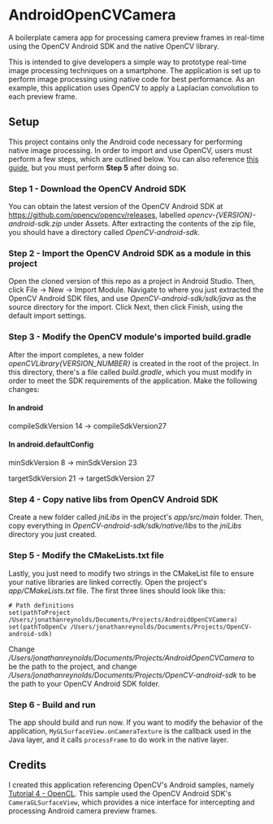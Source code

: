 # AndroidOpenCVCamera
A boilerplate camera app for processing camera preview frames in real-time using the OpenCV Android SDK and the native OpenCV library.

This is intended to give developers a simple way to prototype real-time image processing techniques on a smartphone. The application is set up to perform image processing using native code for best performance. As an example, this application uses OpenCV to apply a Laplacian convolution to each preview frame.

## Setup
This project contains only the Android code necessary for performing native image processing. In order to import and use OpenCV, users must perform a few steps, which are outlined below. You can also reference [this guide](https://medium.com/@sukritipaul005/a-beginners-guide-to-installing-opencv-android-in-android-studio-ea46a7b4f2d3), but you must perform **Step 5** after doing so.

### Step 1 - Download the OpenCV Android SDK
You can obtain the latest version of the OpenCV Android SDK at https://github.com/opencv/opencv/releases, labelled *opencv-{VERSION}-android-sdk.zip* under Assets. After extracting the contents of the zip file, you should have a directory called *OpenCV-android-sdk*.

### Step 2 - Import the OpenCV Android SDK as a module in this project
Open the cloned version of this repo as a project in Android Studio. Then, click File -> New -> Import Module. Navigate to where you just extracted the OpenCV Android SDK files, and use *OpenCV-android-sdk/sdk/java* as the source directory for the import. Click Next, then click Finish, using the default import settings.

### Step 3 - Modify the OpenCV module's imported build.gradle
After the import completes, a new folder *openCVLibrary{VERSION_NUMBER}* is created in the root of the project. In this directory, there's a file called *build.gradle*, which you must modify in order to meet the SDK requirements of the application. Make the following changes:

#### In android
compileSdkVersion 14 -> compileSdkVersion27

#### In android.defaultConfig
minSdkVersion 8 -> minSdkVersion 23

targetSdkVersion 21 -> targetSdkVersion 27

### Step 4 - Copy native libs from OpenCV Android SDK
Create a new folder called *jniLibs* in the project's *app/src/main* folder. Then, copy everything in *OpenCV-android-sdk/sdk/native/libs* to the *jniLibs* directory you just created.

### Step 5 - Modify the CMakeLists.txt file
Lastly, you just need to modify two strings in the CMakeList file to ensure your native libraries are linked correctly.
Open the project's *app/CMakeLists.txt* file. The first three lines should look like this:
```
# Path definitions
set(pathToProject /Users/jonathanreynolds/Documents/Projects/AndroidOpenCVCamera)
set(pathToOpenCv /Users/jonathanreynolds/Documents/Projects/OpenCV-android-sdk)
```
Change */Users/jonathanreynolds/Documents/Projects/AndroidOpenCVCamera* to be the path to the project, and change */Users/jonathanreynolds/Documents/Projects/OpenCV-android-sdk* to be the path to your OpenCV Android SDK folder.
### Step 6 - Build and run
The app should build and run now. If you want to modify the behavior of the application, `MyGLSurfaceView.onCameraTexture` is the callback used in the Java layer, and it calls `processFrame` to do work in the native layer. 

## Credits
I created this application referencing OpenCV's Android samples, namely [Tutorial 4 - OpenCL](https://github.com/opencv/opencv/tree/3.4/samples/android/tutorial-4-opencl). This sample used the OpenCV Android SDK's `CameraGLSurfaceView`, which provides a nice interface for intercepting and processing Android camera preview frames.
